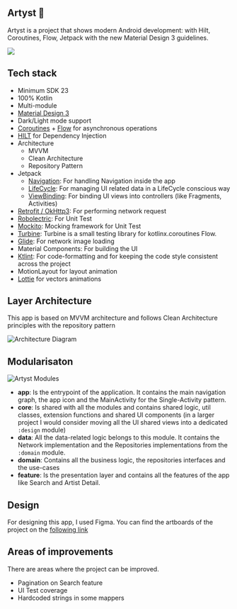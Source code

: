 ## Artyst 🎵
Artyst is a project that shows modern Android development: with Hilt, Coroutines, Flow, Jetpack with the new Material Design 3 guidelines.

![](https://user-images.githubusercontent.com/3328096/218131946-f3e107b9-9b55-4ee6-885a-897a74fca41b.png)

## Tech stack
- Minimum SDK 23
- 100% Kotlin
- Multi-module
- [Material Design 3](https://m3.material.io)
- Dark/Light mode support
- [Coroutines](https://github.com/Kotlin/kotlinx.coroutines) + [Flow](https://kotlin.github.io/kotlinx.coroutines/kotlinx-coroutines-core/kotlinx.coroutines.flow/) for asynchronous operations
- [HILT](https://developer.android.com/training/dependency-injection/hilt-android) for Dependency Injection
- Architecture
    - MVVM
    - Clean Architecture
    - Repository Pattern
- Jetpack
    - [Navigation](https://developer.android.com/guide/navigation): For handling Navigation inside the app
    - [LifeCycle](https://developer.android.com/topic/libraries/architecture/lifecycle): For managing UI related data in a LifeCycle conscious way
    - [ViewBinding](https://developer.android.com/topic/libraries/view-binding): For binding UI views into controllers (like Fragments, Activities)
- [Retrofit / OkHttp3](https://github.com/square/retrofit): For performing network request
- [Robolectric](http://robolectric.org): For Unit Test
- [Mockito](https://site.mockito.org): Mocking framework for Unit Test
- [Turbine](https://github.com/cashapp/turbine): Turbine is a small testing library for kotlinx.coroutines Flow.
- [Glide](https://bumptech.github.io/glide/): For network image loading
- Material Components: For building the UI
- [Ktlint](https://ktlint.github.io): For code-formatting and for keeping the code style consistent across the project
- MotionLayout for layout animation
- [Lottie](http://airbnb.io/lottie/#/) for vectors animations

## Layer Architecture
This app is based on MVVM architecture and follows Clean Architecture principles with the repository pattern

![Architecture Diagram](https://user-images.githubusercontent.com/3328096/218133374-c433417d-ce3e-4f73-896a-1fa00239ec67.png)

## Modularisaton
![Artyst Modules](https://user-images.githubusercontent.com/3328096/218133900-ebf32ce6-5571-4fc5-a887-814c3eec9d19.png)

- **app**: Is the entrypoint of the application. It contains the main navigation graph, the app icon and the MainActivity for the Single-Activity pattern.
- **core**: Is shared with all the modules and contains shared logic, util classes, extension functions and shared UI components (in a larger project I would consider moving all the UI shared views into a dedicated `:design` module)
- **data**: All the data-related logic belongs to this module. It contains the Network implementation and the Repositories implementations from the `:domain` module.
- **domain**: Contains all the business logic, the repositories interfaces and the use-cases
- **feature**: Is the presentation layer and contains all the features of the app like Search and Artist Detail.

## Design
For designing this app, I used Figma. You can find the artboards of the project on the [following link](https://www.figma.com/file/fbm1V854CeRgjG3AT5oybW/Artyst?node-id=1%3A35&t=C9cJNQDI3zEDU9dV-1)

## Areas of improvements
There are areas where the project can be improved.
- Pagination on Search feature
- UI Test coverage
- Hardcoded strings in some mappers